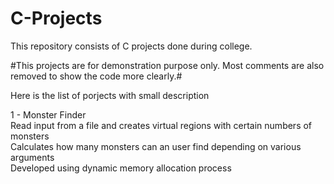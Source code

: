 # C-Projects
This repository consists of C projects done during college.

#This projects are for demonstration purpose only. Most comments are also removed to show the code more clearly.#


Here is the list of porjects with small description

1 - Monster Finder
<br>Read input from a file and creates virtual regions with certain numbers of monsters
<br>Calculates how many monsters can an user find depending on various arguments
<br>Developed using dynamic memory allocation process
